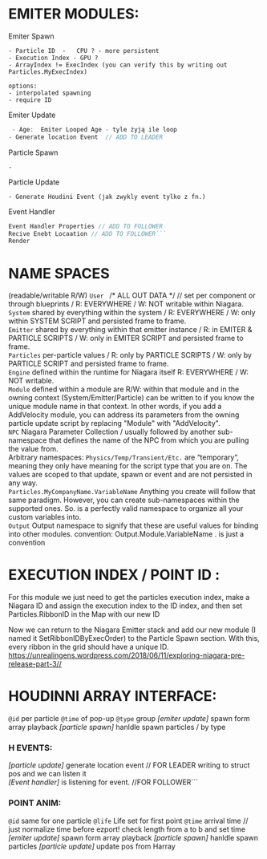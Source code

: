 # EMITER MODULES:
Emiter Spawn
``` 
- Particle ID  -   CPU ? - more persistent
- Execution Index - GPU ?
- ArrayIndex != ExecIndex (you can verify this by writing out Particles.MyExecIndex)

options:
- interpolated spawning 
- require ID
```
Emiter Update
```cpp
 - Age:  Emiter Looped Age - tyle żyją ile loop
- Generate location Event  // ADD TO LEADER
```
Particle Spawn
```
-
```
Particle Update
```
- Generate Houdini Event (jak zwykly event tylko z fn.)

```
Event Handler
```cpp
Event Handler Properties // ADD TO FOLLOWER 
Recive Enebt Locaation // ADD TO FOLLOWER```
Render
```

# NAME SPACES  
(readable/writable  R/W)
`User `  /* ALL OUT DATA */ // set per component or through blueprints / R:  EVERYWHERE / W: NOT writable within Niagara.  
`System` shared by everything within the system  /   R:  EVERYWHERE /  W:   only within SYSTEM SCRIPT and persisted frame to frame.  
`Emitter` shared by everything within that emitter instance  /  R:  in EMITER & PARTICLE SCRIPTS  /   W:  only in EMITER SCRIPT and persisted frame to frame.   
`Particles` per-particle values  /   R:  only by PARTICLE SCRIPTS  /   W:  only by PARTICLE SCRIPT and persisted frame to frame.  
`Engine` defined within the runtime for Niagara itself R:  EVERYWHERE / W: NOT writable.  
`Module` defined within a module are R/W: within that module and in the owning context (System/Emitter/Particle) can be written to if you know the unique module name in that context. In other words, if you add a AddVelocity module, you can address its parameters from the owning particle update script by replacing "Module" with "AddVelocity".  
`NPC` Niagara Parameter Collection / usually followed by another sub-namespace that defines the name of the NPC from which you are pulling the value from.  
Arbitrary namespaces:
`Physics/Temp/Transient/Etc.` are “temporary”, meaning they only have meaning for the script type that you are on. The values are scoped to that update, spawn or event and are not persisted in any way.  
`Particles.MyCompanyName.VariableName` Anything you create will follow that same paradigm. However, you can create sub-namespaces within the supported ones. So. is a perfectly valid namespace to organize all your custom variables into.  
`Output` Output namespace to signify that these are useful values for binding into other modules. convention: Output.Module.VariableName . is just a convention  

# EXECUTION INDEX / POINT ID :
For this module we just need to get the particles execution index, make a Niagara ID and assign the execution index to the ID index, and then set Particles.RibbonID in the Map with our new ID

Now we can return to the Niagara Emitter stack and add our new module (I named it SetRibbonIDByExecOrder) to the Particle Spawn section. With this, every ribbon in the grid should have a unique ID.
https://unrealingens.wordpress.com/2018/06/11/exploring-niagara-pre-release-part-3//


# HOUDINNI ARRAY INTERFACE:
`@id`  per particle 
`@time` of pop-up 
`@type` group
*[emiter update]* spawn form array playback 
*[particle spawn]* hanldle spawn particles / by type
### H EVENTS:
*[particle update]* generate location event  // FOR LEADER  writing to struct pos and we can listen it  
*[Event handler]* is listening for event. //FOR FOLLOWER```  

### POINT ANIM:

`@id` same for one particle 
`@life` Life set for first point
`@time` arrival time // just normalize time before ezport!  check length from a to b and set time
*[emiter update]* spawn form array playback 
*[particle spawn]* hanldle spawn particles 
*[particle update]* update pos from Harray
